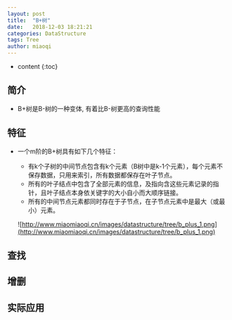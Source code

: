 ```yaml
---
layout: post
title:  "B+树"
date:   2018-12-03 18:21:21
categories: DataStructure
tags: Tree
author: miaoqi
---
```


* content
{:toc} 

## 简介

* B+树是B-树的一种变体, 有着比B-树更高的查询性能

## 特征

* 一个m阶的B+树具有如下几个特征：

    * 有k个子树的中间节点包含有k个元素（B树中是k-1个元素），每个元素不保存数据，只用来索引，所有数据都保存在叶子节点。
    * 所有的叶子结点中包含了全部元素的信息，及指向含这些元素记录的指针，且叶子结点本身依关键字的大小自小而大顺序链接。
    * 所有的中间节点元素都同时存在于子节点，在子节点元素中是最大（或最小）元素。

    ![http://www.miaomiaoqi.cn/images/datastructure/tree/b_plus_1.png](http://www.miaomiaoqi.cn/images/datastructure/tree/b_plus_1.png)

## 查找



## 增删



## 实际应用

​    




​    


